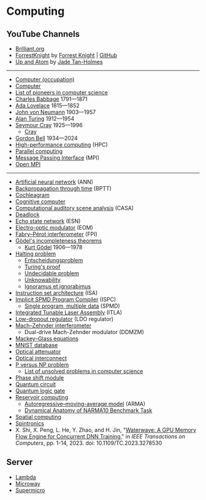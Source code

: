 # Computing
## YouTube Channels
* [Brilliant.org](https://www.youtube.com/c/BrilliantOrg)
* [ForrestKnight](https://www.youtube.com/@fknight/) by [Forrest Knight](https://www.linkedin.com/in/forrestpknight/) | [GitHub](https://github.com/ForrestKnight)
* [Up and Atom](https://www.youtube.com/@upandatom) by [Jade Tan-Holmes](https://www.linkedin.com/in/jade-tan-holmes-2b6846175/)
---
* [Computer (occupation)](https://en.wikipedia.org/wiki/Computer_(occupation))
* [Computer](https://en.wikipedia.org/wiki/Computer)
* [List of pioneers in computer science](https://en.wikipedia.org/wiki/List_of_pioneers_in_computer_science)
* [Charles Babbage](https://en.wikipedia.org/wiki/Charles_Babbage) 1791&mdash;1871
* [Ada Lovelace](https://en.wikipedia.org/wiki/Ada_Lovelace) 1815&mdash;1852
* [John von Neumann](https://en.wikipedia.org/wiki/John_von_Neumann) 1903&mdash;1957
* [Alan Turing](https://en.wikipedia.org/wiki/Alan_Turing) 1912&mdash;1954
* [Seymour Cray](https://en.wikipedia.org/wiki/Seymour_Cray) 1925&mdash;1996
  * [Cray](https://en.wikipedia.org/wiki/Cray)
* [Gordon Bell](https://en.wikipedia.org/wiki/Gordon_Bell) 1934&mdash;2024
* [High-performance computing](https://en.wikipedia.org/wiki/High-performance_computing) (HPC)
* [Parallel computing](https://en.wikipedia.org/wiki/Parallel_computing)
* [Message Passing Interface](https://en.wikipedia.org/wiki/Message_Passing_Interface) (MPI)
* [Open MPI](https://en.wikipedia.org/wiki/Open_MPI)
---
* [Artificial neural network](https://en.wikipedia.org/wiki/Artificial_neural_network) (ANN)
* [Backpropagation through time](https://en.wikipedia.org/wiki/Backpropagation_through_time) (BPTT)
* [Cochleagram](https://en.wiktionary.org/wiki/cochleagram)
* [Cognitive computer](https://en.wikipedia.org/wiki/Cognitive_computer)
* [Computational auditory scene analysis](https://en.wikipedia.org/wiki/Computational_auditory_scene_analysis) (CASA)
* [Deadlock](https://en.wikipedia.org/wiki/Deadlock)
* [Echo state network](https://en.wikipedia.org/wiki/Echo_state_network) (ESN)
* [Electro-optic modulator](https://en.wikipedia.org/wiki/Electro-optic_modulator) (EOM)
* [Fabry–Pérot interferometer](https://en.wikipedia.org/wiki/Fabry%E2%80%93P%C3%A9rot_interferometer) (FPI)
* [Gödel's incompleteness theorems](https://en.wikipedia.org/wiki/G%C3%B6del%27s_incompleteness_theorems)
  * [Kurt Gödel](https://en.wikipedia.org/wiki/Kurt_G%C3%B6del) 1906&mdash;1978
* [Halting problem](https://en.wikipedia.org/wiki/Halting_problem)
  * [Entscheidungsproblem](https://en.wikipedia.org/wiki/Entscheidungsproblem)
  * [Turing's proof](https://en.wikipedia.org/wiki/Turing%27s_proof)
  * [Undecidable problem](https://en.wikipedia.org/wiki/Undecidable_problem)
  * [Unknowability](https://en.wikipedia.org/wiki/Unknowability)
  * [Ignoramus et ignorabimus](https://en.wikipedia.org/wiki/Ignoramus_et_ignorabimus)
* [Instruction set architecture](https://en.wikipedia.org/wiki/Instruction_set_architecture) (ISA)
* [Implicit SPMD Program Compiler](https://ispc.github.io/) (ISPC)
  * [Single program, multiple data](https://en.wikipedia.org/wiki/Single_program,_multiple_data) (SPMD) 
* [Integrated Tunable Laser Assembly](https://de.wikipedia.org/wiki/Integrated_Tunable_Laser_Assembly) (ITLA)
* [Low-dropout regulator](https://en.wikipedia.org/wiki/Low-dropout_regulator) (LDO regulator)
* [Mach–Zehnder interferometer](https://en.wikipedia.org/wiki/Mach%E2%80%93Zehnder_interferometer)
  * Dual-drive Mach-Zehnder modulator (DDMZM)
* [Mackey–Glass equations](https://en.wikipedia.org/wiki/Mackey%E2%80%93Glass_equations)
* [MNIST database](https://en.wikipedia.org/wiki/MNIST_database)
* [Optical attenuator](https://en.wikipedia.org/wiki/Optical_attenuator)
* [Optical interconnect](https://en.wikipedia.org/wiki/Optical_interconnect)
* [P versus NP problem](https://en.wikipedia.org/wiki/P_versus_NP_problem)
  * [List of unsolved problems in computer science](https://en.wikipedia.org/wiki/List_of_unsolved_problems_in_computer_science)
* [Phase shift module](https://en.wikipedia.org/wiki/Phase_shift_module)
* [Quantum circuit](https://en.wikipedia.org/wiki/Quantum_circuit)
* [Quantum logic gate](https://en.wikipedia.org/wiki/Quantum_logic_gate)
* [Reservoir computing](https://en.wikipedia.org/wiki/Reservoir_computing)
  * [Autoregressive–moving-average model](https://en.wikipedia.org/wiki/Autoregressive%E2%80%93moving-average_model) (ARMA)
  * [Dynamical Anatomy of NARMA10 Benchmark Task](https://www.arxiv-vanity.com/papers/1906.04608/)
* [Spatial computing](https://en.wikipedia.org/wiki/Spatial_computing)
* [Spintronics](https://en.wikipedia.org/wiki/Spintronics)
* X. Shi, X. Peng, L. He, Y. Zhao, and H. Jin, "[Waterwave: A GPU Memory Flow Engine for Concurrent DNN Training](https://ezproxy.stevens.edu:2161/document/10130297)," in *IEEE Transactions on Computers*, pp. 1-14, 2023. doi: 10.1109/TC.2023.3278530
## Server
* [Lambda](https://lambdalabs.com/)
* [Microway](https://www.microway.com/)
* [Supermicro](https://en.wikipedia.org/wiki/Supermicro)
